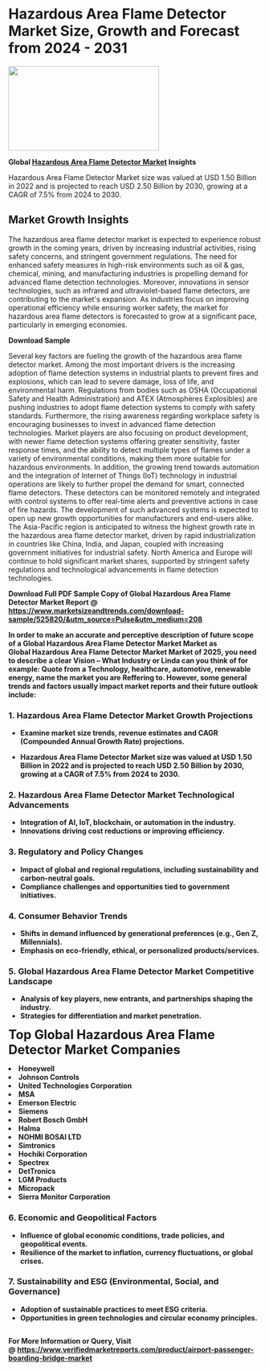 <H1>Hazardous Area Flame Detector Market Size, Growth and Forecast from 2024 - 2031</H1><img class="aligncenter size-medium wp-image-584254" src="https://thirdeyenews.in/wp-content/uploads/2024/09/Global-Market-Research-300x168.jpeg" alt="" width="300" height="168" /><p><strong>Global&nbsp;<a href="https://www.marketsizeandtrends.com/download-sample/525820/&amp;utm_source=Pulse&amp;utm_medium=208">Hazardous Area Flame Detector Market</a> Insights</strong></p><p>Hazardous Area Flame Detector Market size was valued at USD 1.50 Billion in 2022 and is projected to reach USD 2.50 Billion by 2030, growing at a CAGR of 7.5% from 2024 to 2030.</p><p><h2>Market Growth Insights</h2> <p>The hazardous area flame detector market is expected to experience robust growth in the coming years, driven by increasing industrial activities, rising safety concerns, and stringent government regulations. The need for enhanced safety measures in high-risk environments such as oil & gas, chemical, mining, and manufacturing industries is propelling demand for advanced flame detection technologies. Moreover, innovations in sensor technologies, such as infrared and ultraviolet-based flame detectors, are contributing to the market's expansion. As industries focus on improving operational efficiency while ensuring worker safety, the market for hazardous area flame detectors is forecasted to grow at a significant pace, particularly in emerging economies.</p> <p><strong>Download Sample</strong></p> <p>Several key factors are fueling the growth of the hazardous area flame detector market. Among the most important drivers is the increasing adoption of flame detection systems in industrial plants to prevent fires and explosions, which can lead to severe damage, loss of life, and environmental harm. Regulations from bodies such as OSHA (Occupational Safety and Health Administration) and ATEX (Atmosphères Explosibles) are pushing industries to adopt flame detection systems to comply with safety standards. Furthermore, the rising awareness regarding workplace safety is encouraging businesses to invest in advanced flame detection technologies. Market players are also focusing on product development, with newer flame detection systems offering greater sensitivity, faster response times, and the ability to detect multiple types of flames under a variety of environmental conditions, making them more suitable for hazardous environments. In addition, the growing trend towards automation and the integration of Internet of Things (IoT) technology in industrial operations are likely to further propel the demand for smart, connected flame detectors. These detectors can be monitored remotely and integrated with control systems to offer real-time alerts and preventive actions in case of fire hazards. The development of such advanced systems is expected to open up new growth opportunities for manufacturers and end-users alike. The Asia-Pacific region is anticipated to witness the highest growth rate in the hazardous area flame detector market, driven by rapid industrialization in countries like China, India, and Japan, coupled with increasing government initiatives for industrial safety. North America and Europe will continue to hold significant market shares, supported by stringent safety regulations and technological advancements in flame detection technologies. <p><strong></p><p><span class=""><strong>Download Full PDF Sample Copy of Global Hazardous Area Flame Detector Market Report</strong> @ <a href="https://www.marketsizeandtrends.com/download-sample/525820/&amp;utm_source=Pulse&amp;utm_medium=208" target="_blank">https://www.marketsizeandtrends.com/download-sample/525820/&amp;utm_source=Pulse&amp;utm_medium=208</a></span></p><p>In order to make an accurate and perceptive description of future scope of a Global&nbsp;Hazardous Area Flame Detector Market Market as Global&nbsp;Hazardous Area Flame Detector Market Market of 2025, you need to describe a clear Vision &ndash; What Industry or Linda can you think of for example: Quote from a Technology, healthcare, automotive, renewable energy, name the market you are Reffering to. However, some general trends and factors usually impact market reports and their future outlook include:</p><h3>1.&nbsp;<strong>Hazardous Area Flame Detector Market Growth Projections</strong></h3><ul><li>Examine market size trends, revenue estimates and CAGR (Compounded Annual Growth Rate) projections.</li><li><p>Hazardous Area Flame Detector Market size was valued at USD 1.50 Billion in 2022 and is projected to reach USD 2.50 Billion by 2030, growing at a CAGR of 7.5% from 2024 to 2030.</p></li></ul><h3>2.&nbsp;<strong>Hazardous Area Flame Detector Market Technological Advancements</strong></h3><ul><li>Integration of AI, IoT, blockchain, or automation in the industry.</li><li>Innovations driving cost reductions or improving efficiency.</li></ul><h3>3.&nbsp;<strong>Regulatory and Policy Changes</strong></h3><ul><li>Impact of global and regional regulations, including sustainability and carbon-neutral goals.</li><li>Compliance challenges and opportunities tied to government initiatives.</li></ul><h3>4.&nbsp;<strong>Consumer Behavior Trends</strong></h3><ul><li>Shifts in demand influenced by generational preferences (e.g., Gen Z, Millennials).</li><li>Emphasis on eco-friendly, ethical, or personalized products/services.</li></ul><h3>5.&nbsp;<strong>Global Hazardous Area Flame Detector Market Competitive Landscape</strong></h3><ul><li>Analysis of key players, new entrants, and partnerships shaping the industry.</li><li>Strategies for differentiation and market penetration.</li></ul><p data-pm-slice="1 1 []"><span style="color: inherit; font-family: inherit; font-size: 25px;">Top Global Hazardous Area Flame Detector Market Companies</span></p><div class="" data-test-id=""><p><li>Honeywell</li><li> Johnson Controls</li><li> United Technologies Corporation</li><li> MSA</li><li> Emerson Electric</li><li> Siemens</li><li> Robert Bosch GmbH</li><li> Halma</li><li> NOHMI BOSAI LTD</li><li> Simtronics</li><li> Hochiki Corporation</li><li> Spectrex</li><li> DetTronics</li><li> LGM Products</li><li> Micropack</li><li> Sierra Monitor Corporation</li></p></div><h3>6.&nbsp;<strong>Economic and Geopolitical Factors</strong></h3><ul><li>Influence of global economic conditions, trade policies, and geopolitical events.</li><li>Resilience of the market to inflation, currency fluctuations, or global crises.</li></ul><h3>7.&nbsp;<strong>Sustainability and ESG (Environmental, Social, and Governance)</strong></h3><ul><li>Adoption of sustainable practices to meet ESG criteria.</li><li>Opportunities in green technologies and circular economy principles.</li></ul><h2><strong style="font-size: 14px;">For More Information or Query, Visit @&nbsp;</strong><a style="background-color: #ffffff; font-size: 14px;" href="https://www.marketsizeandtrends.com/report/hazardous-area-flame-detector-market/" target="_blank">https://www.verifiedmarketreports.com/product/airport-passenger-boarding-bridge-market</a></h2>
